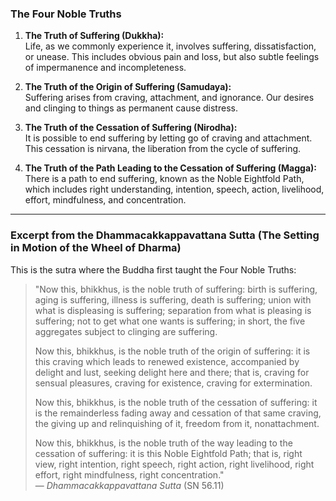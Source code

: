 ### The Four Noble Truths

1. **The Truth of Suffering (Dukkha):**  
Life, as we commonly experience it, involves suffering, dissatisfaction, or unease. This includes obvious pain and loss, but also subtle feelings of impermanence and incompleteness.

2. **The Truth of the Origin of Suffering (Samudaya):**  
Suffering arises from craving, attachment, and ignorance. Our desires and clinging to things as permanent cause distress.

3. **The Truth of the Cessation of Suffering (Nirodha):**  
It is possible to end suffering by letting go of craving and attachment. This cessation is nirvana, the liberation from the cycle of suffering.

4. **The Truth of the Path Leading to the Cessation of Suffering (Magga):**  
There is a path to end suffering, known as the Noble Eightfold Path, which includes right understanding, intention, speech, action, livelihood, effort, mindfulness, and concentration.

---

### Excerpt from the Dhammacakkappavattana Sutta (The Setting in Motion of the Wheel of Dharma)  
This is the sutra where the Buddha first taught the Four Noble Truths:

> "Now this, bhikkhus, is the noble truth of suffering: birth is suffering, aging is suffering, illness is suffering, death is suffering; union with what is displeasing is suffering; separation from what is pleasing is suffering; not to get what one wants is suffering; in short, the five aggregates subject to clinging are suffering. 
> 
> Now this, bhikkhus, is the noble truth of the origin of suffering: it is this craving which leads to renewed existence, accompanied by delight and lust, seeking delight here and there; that is, craving for sensual pleasures, craving for existence, craving for extermination.  
> 
> Now this, bhikkhus, is the noble truth of the cessation of suffering: it is the remainderless fading away and cessation of that same craving, the giving up and relinquishing of it, freedom from it, nonattachment. 
>  
> Now this, bhikkhus, is the noble truth of the way leading to the cessation of suffering: it is this Noble Eightfold Path; that is, right view, right intention, right speech, right action, right livelihood, right effort, right mindfulness, right concentration."  
> — *Dhammacakkappavattana Sutta* (SN 56.11)